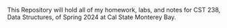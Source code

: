 This Repository will hold all of my homework, labs, and notes for CST 238, Data Structures, of Spring 2024 at Cal State Monterey Bay.
